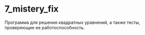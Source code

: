 ﻿# 7_mistery_fix

Программа для решения квадратных уравнений, а также тесты, проверяющие ее работоспособность.